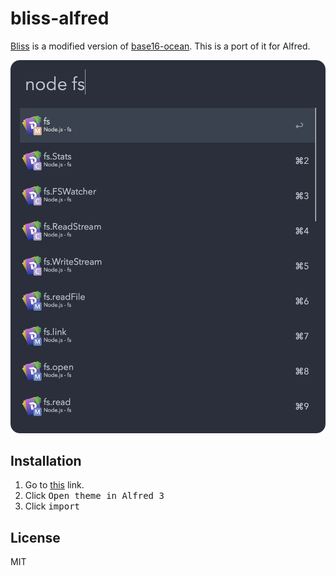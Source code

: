 # bliss-alfred
[Bliss](https://github.com/saadq/bliss-ui) is a modified version of [base16-ocean](https://github.com/chriskempson/base16-vim/blob/master/colors/base16-ocean.vim). This is a port of it for Alfred.

![](screenshot.png)

## Installation
1. Go to [this](https://www.alfredapp.com/extras/theme/M9GODVM8PZ/) link.
2. Click <kbd>Open theme in Alfred 3</kbd>
3. Click <kbd>import</kbd>

## License
MIT
